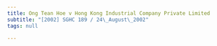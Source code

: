 ```yaml
---
title: Ong Tean Hoe v Hong Kong Industrial Company Private Limited
subtitle: "[2002] SGHC 189 / 24\_August\_2002"
tags: null

---
```


